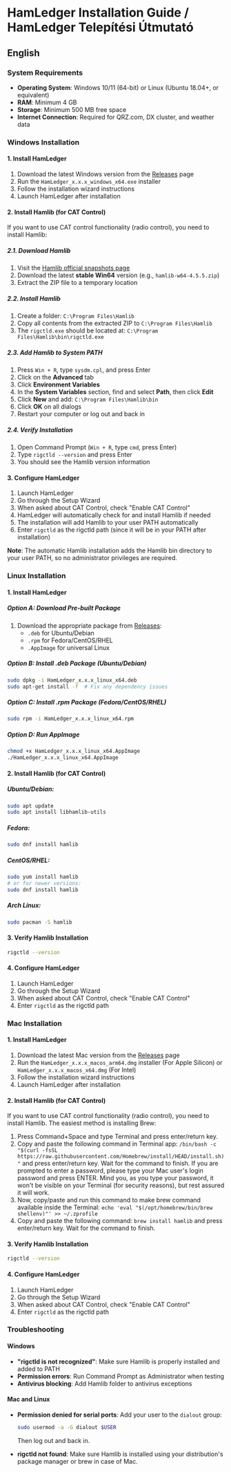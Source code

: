 # HamLedger Installation Guide / HamLedger Telepítési Útmutató

## English

### System Requirements

- **Operating System**: Windows 10/11 (64-bit) or Linux (Ubuntu 18.04+, or equivalent)
- **RAM**: Minimum 4 GB
- **Storage**: Minimum 500 MB free space
- **Internet Connection**: Required for QRZ.com, DX cluster, and weather data

### Windows Installation

#### 1. Install HamLedger

1. Download the latest Windows version from the [Releases](https://github.com/valibali/hamledger/releases) page
2. Run the `HamLedger_x.x.x_windows_x64.exe` installer
3. Follow the installation wizard instructions
4. Launch HamLedger after installation

#### 2. Install Hamlib (for CAT Control)

If you want to use CAT control functionality (radio control), you need to install Hamlib:

##### 2.1. Download Hamlib

1. Visit the [Hamlib official snapshots page](https://hamlib.sourceforge.net/snapshots/)
2. Download the latest **stable Win64** version (e.g., `hamlib-w64-4.5.5.zip`)
3. Extract the ZIP file to a temporary location

##### 2.2. Install Hamlib

1. Create a folder: `C:\Program Files\Hamlib`
2. Copy all contents from the extracted ZIP to `C:\Program Files\Hamlib`
3. The `rigctld.exe` should be located at: `C:\Program Files\Hamlib\bin\rigctld.exe`

##### 2.3. Add Hamlib to System PATH

1. Press `Win + R`, type `sysdm.cpl`, and press Enter
2. Click on the **Advanced** tab
3. Click **Environment Variables**
4. In the **System Variables** section, find and select **Path**, then click **Edit**
5. Click **New** and add: `C:\Program Files\Hamlib\bin`
6. Click **OK** on all dialogs
7. Restart your computer or log out and back in

##### 2.4. Verify Installation

1. Open Command Prompt (`Win + R`, type `cmd`, press Enter)
2. Type `rigctld --version` and press Enter
3. You should see the Hamlib version information

#### 3. Configure HamLedger

1. Launch HamLedger
2. Go through the Setup Wizard
3. When asked about CAT Control, check "Enable CAT Control"
4. HamLedger will automatically check for and install Hamlib if needed
5. The installation will add Hamlib to your user PATH automatically
6. Enter `rigctld` as the rigctld path (since it will be in your PATH after installation)

**Note**: The automatic Hamlib installation adds the Hamlib bin directory to your user PATH, so no administrator privileges are required.

### Linux Installation

#### 1. Install HamLedger

##### Option A: Download Pre-built Package

1. Download the appropriate package from [Releases](https://github.com/valibali/hamledger/releases):
   - `.deb` for Ubuntu/Debian
   - `.rpm` for Fedora/CentOS/RHEL
   - `.AppImage` for universal Linux

##### Option B: Install .deb Package (Ubuntu/Debian)

```bash
sudo dpkg -i HamLedger_x.x.x_linux_x64.deb
sudo apt-get install -f  # Fix any dependency issues
```

##### Option C: Install .rpm Package (Fedora/CentOS/RHEL)

```bash
sudo rpm -i HamLedger_x.x.x_linux_x64.rpm
```

##### Option D: Run AppImage

```bash
chmod +x HamLedger_x.x.x_linux_x64.AppImage
./HamLedger_x.x.x_linux_x64.AppImage
```

#### 2. Install Hamlib (for CAT Control)

##### Ubuntu/Debian:

```bash
sudo apt update
sudo apt install libhamlib-utils
```

##### Fedora:

```bash
sudo dnf install hamlib
```

##### CentOS/RHEL:

```bash
sudo yum install hamlib
# or for newer versions:
sudo dnf install hamlib
```

##### Arch Linux:

```bash
sudo pacman -S hamlib
```

#### 3. Verify Hamlib Installation

```bash
rigctld --version
```

#### 4. Configure HamLedger

1. Launch HamLedger
2. Go through the Setup Wizard
3. When asked about CAT Control, check "Enable CAT Control"
4. Enter `rigctld` as the rigctld path


### Mac Installation

#### 1. Install HamLedger

1. Download the latest Mac version from the [Releases](https://github.com/valibali/hamledger/releases) page
2. Run the `HamLedger_x.x.x_macos_arm64.dmg` installer (For Apple Silicon) or `HamLedger_x.x.x_macos_x64.dmg` (For Intel)
3. Follow the installation wizard instructions
4. Launch HamLedger after installation

#### 2. Install Hamlib (for CAT Control)

If you want to use CAT control functionality (radio control), you need to install Hamlib. 
The easiest method is installing Brew:

1. Press Command+Space and type Terminal and press enter/return key.
2. Copy and paste the following command in Terminal app:
`/bin/bash -c "$(curl -fsSL https://raw.githubusercontent.com/Homebrew/install/HEAD/install.sh)"`
and press enter/return key. Wait for the command to finish. If you are prompted to enter a password, please type your Mac user's login password and press ENTER. Mind you, as you type your password, it won't be visible on your Terminal (for security reasons), but rest assured it will work.
3. Now, copy/paste and run this command to make brew command available inside the Terminal: `echo 'eval "$(/opt/homebrew/bin/brew shellenv)"' >> ~/.zprofile`
4. Copy and paste the following command: `brew install hamlib` and press enter/return key. Wait for the command to finish.

#### 3. Verify Hamlib Installation

```bash
rigctld --version
```

#### 4. Configure HamLedger

1. Launch HamLedger
2. Go through the Setup Wizard
3. When asked about CAT Control, check "Enable CAT Control"
4. Enter `rigctld` as the rigctld path


### Troubleshooting

#### Windows

- **"rigctld is not recognized"**: Make sure Hamlib is properly installed and added to PATH
- **Permission errors**: Run Command Prompt as Administrator when testing
- **Antivirus blocking**: Add Hamlib folder to antivirus exceptions

#### Mac and Linux

- **Permission denied for serial ports**: Add your user to the `dialout` group:

  ```bash
  sudo usermod -a -G dialout $USER
  ```

  Then log out and back in.

- **rigctld not found**: Make sure Hamlib is installed using your distribution's package manager or brew in case of Mac.

